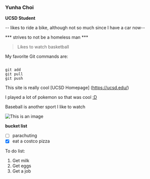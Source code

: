 ### Yunha Choi ###

**UCSD Student**

-- likes to ride a bike, although not so much since I have a car now--

*** strives to not be a homeless man ***

> Likes to watch basketball

My favorite Git commands are:
```

git add
git pull
git push
```

This site is really cool [UCSD Homepage] (https://ucsd.edu/)

I played a lot of pokemon so that was cool [:D](pokemon.jfif)

Baseball is another sport I like to watch

![This is an image](https://tse4.mm.bing.net/th?id=OIP.xo1nckQWXFAHUZIgGQxa_QHaE8&pid=Api&P=0&w=242&h=162)


**bucket list**

- [ ] parachuting
- [x] eat a costco pizza

To do list:
1. Get milk
2. Get eggs
3. Get a job

